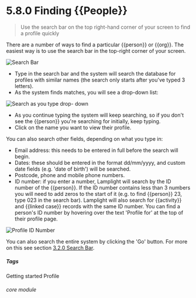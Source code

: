 # 5.8.0  <i class="fa fa-user"></i>  Finding {{People}}

> Use the search bar on the top right-hand corner of your screen to find a profile quickly



There are a number of ways to find a particular {{person}} or {{org}}. The easiest way is to use the search bar in the top-right corner of your screen. 

![Search Bar](5.8.0b.png)


- Type in the search bar and the system will search the database for profiles with similar names (the search only starts after you've typed 3 letters).  
- As the system finds matches, you will see a drop-down list:

![Search as you type drop- down](42a.png)

- As you continue typing the system will keep searching, so if you don't see the {{person}} you're searching for initially, keep typing.
- Click on the name you want to view their profile.  

You can also search other fields, depending on what you type in:

- Email address: this needs to be entered in full before the search will begin.
- Dates: these should be entered in the format dd/mm/yyyy, and custom date fields (e.g. 'date of birth') will be searched.
- Postcode, phone and mobile phone numbers.
- ID number: if you enter a number, Lamplight will search by the ID number of the {{person}}.  If the ID number contains less than 3 numbers you will need to add zeros to the start of it (e.g. to find {{person}} 23, type 023 in the search bar). Lamplight will also search for {{activity}} and {{linked case}} records with the same ID number.  You can find a person's ID number by hovering over the text 'Profile for' at the top of their profile page. 
  
![Profile ID Number](5.8.0a.png)


You can also search the entire system by clicking the 'Go' button. For more on this see section [3.2.0 Search Bar](/help/index/p/3.2.0).


##### Tags
Getting started
Profile

###### core module

